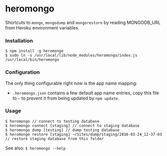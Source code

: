 heromongo
=========

Shortcuts to `mongo`, `mongodump` and `mongorestore` by reading MONGODB_URL from Heroku environment variables.

### Installation

```
$ npm install -g heromongo
$ sudo ln -s /usr/local/lib/node_modules/heromongo/index.js /usr/local/bin/heromongo
```

### Configuration

The only thing configurable right now is the app name mapping:
- `.heromongo.json` contains a few default app name entries, copy this file to `~` to prevent it from being updated by `npm update`.

### Usage

```
$ heromongo // connect to testing database
$ heromongo connect [staging] // connect to staging database
$ heromongo dump [testing] // dump testing database
$ heromongo restore [staging] ~/Sites/dump/staging/2016-03-24_12-37-03 // restore staging database from this folder
```

See also: `$ heromongo --help`
